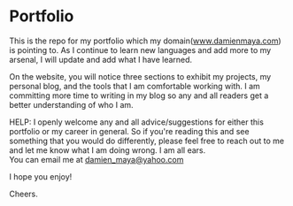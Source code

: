 # Portfolio

This is the repo for my portfolio which my domain(www.damienmaya.com) is pointing to. As I continue to learn new languages and add more to my arsenal, I will update and add what I have learned.

On the website, you will notice three sections to exhibit my projects, my personal blog, and the tools that I am comfortable working with. I am committing more time to writing in my blog so any and all readers get a better understanding of who I am.

HELP:
I openly welcome any and all advice/suggestions for either this portfolio or my career in general. So if you're reading this and see something that you would do differently, please feel free to reach out to me and let me know what I am doing wrong. I am all ears.  
You can email me at damien_maya@yahoo.com 


I hope you enjoy! 

Cheers.
